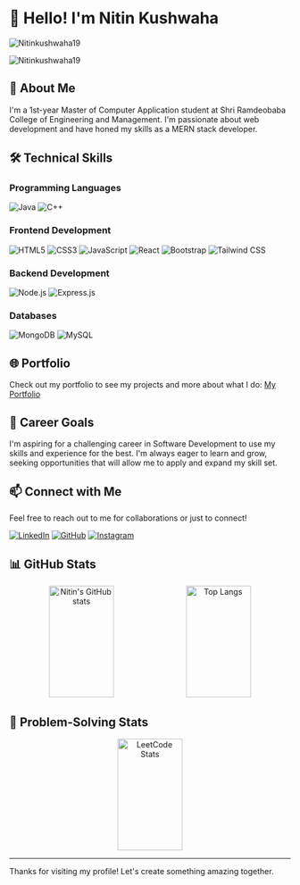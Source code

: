 # 👋 Hello! I'm Nitin Kushwaha


<p align="left"> <img src="https://komarev.com/ghpvc/?username=Nitinkushwaha19&label=Profile%20views&color=0e75b6&style=flat" alt="Nitinkushwaha19" /> </p>
<p align="left"> <img src="https://github-profile-trophy.vercel.app/?username=Nitinkushwaha19" alt="Nitinkushwaha19" /></a> </p>

## 🌟 About Me 
I'm a 1st-year Master of Computer Application student at Shri Ramdeobaba College of Engineering and Management. I'm passionate about web development and have honed my skills as a MERN stack developer.

## 🛠 Technical Skills

### Programming Languages
![Java](https://img.shields.io/badge/Java-ED8B00?style=for-the-badge&logo=java&logoColor=white)
![C++](https://img.shields.io/badge/C++-00599C?style=for-the-badge&logo=cplusplus&logoColor=white)

### Frontend Development
![HTML5](https://img.shields.io/badge/HTML5-E34F26?style=for-the-badge&logo=html5&logoColor=white)
![CSS3](https://img.shields.io/badge/CSS3-1572B6?style=for-the-badge&logo=css3&logoColor=white)
![JavaScript](https://img.shields.io/badge/JavaScript-F7DF1E?style=for-the-badge&logo=javascript&logoColor=black)
![React](https://img.shields.io/badge/React-20232A?style=for-the-badge&logo=react&logoColor=61DAFB)
![Bootstrap](https://img.shields.io/badge/Bootstrap-563D7C?style=for-the-badge&logo=bootstrap&logoColor=white)
![Tailwind CSS](https://img.shields.io/badge/Tailwind_CSS-38B2AC?style=for-the-badge&logo=tailwind-css&logoColor=white)

### Backend Development
![Node.js](https://img.shields.io/badge/Node.js-339933?style=for-the-badge&logo=nodedotjs&logoColor=white)
![Express.js](https://img.shields.io/badge/Express.js-000000?style=for-the-badge&logo=express&logoColor=white)

### Databases
![MongoDB](https://img.shields.io/badge/MongoDB-47A248?style=for-the-badge&logo=mongodb&logoColor=white)
![MySQL](https://img.shields.io/badge/MySQL-4479A1?style=for-the-badge&logo=mysql&logoColor=white)


## 🌐 Portfolio
Check out my portfolio to see my projects and more about what I do:
[My Portfolio](https://my-portfolio-git-main-nitin-kushwahas-projects.vercel.app/)


## 🎯 Career Goals
I'm aspiring for a challenging career in Software Development to use my skills and experience for the best. I'm always eager to learn and grow, seeking opportunities that will allow me to apply and expand my skill set.

## 📫 Connect with Me
Feel free to reach out to me for collaborations or just to connect!

[![LinkedIn](https://img.shields.io/badge/LinkedIn-0077B5?style=for-the-badge&logo=linkedin&logoColor=white)](https://www.linkedin.com/in/nitinkushwaha19/)
[![GitHub](https://img.shields.io/badge/GitHub-181717?style=for-the-badge&logo=github&logoColor=white)](https://github.com/Nitinkushwaha19)
[![Instagram](https://img.shields.io/badge/Instagram-E4405F?style=for-the-badge&logo=instagram&logoColor=white)](https://www.instagram.com/nitin_kushwaha19/)

## 📊 GitHub Stats
<div align="center">
  <img src="https://github-readme-stats.vercel.app/api?username=Nitinkushwaha19&show_icons=true&theme=radical" alt="Nitin's GitHub stats" height="200px" width="48%"/>
  <img src="https://github-readme-stats.vercel.app/api/top-langs/?username=Nitinkushwaha19&layout=compact&theme=radical" alt="Top Langs" height="200px" width="48%"/>
</div>

## 🧠 Problem-Solving Stats

<div align="center">
  <!-- LeetCode Stats -->
  <img src="https://leetcard.jacoblin.cool/nitinkushwaha706?theme=dark&font=Raleway&ext=heatmap" alt="LeetCode Stats" height="200px" width="48%" />
</div>



---

Thanks for visiting my profile! Let's create something amazing together.
